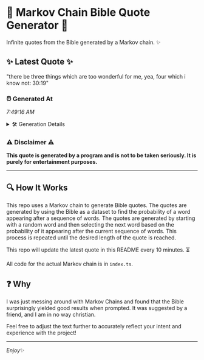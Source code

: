 # 📖 Markov Chain Bible Quote Generator 📖

Infinite quotes from the Bible generated by a Markov chain. ✨

## ✨ Latest Quote ✨
"there be three things which are too wonderful for me, yea, four which i know not: 30:19"

### ⏰ Generated At
*7:49:16 AM*

<details>
    <summary>🛠️ Generation Details</summary>
    <p>
        <strong>🌱 Seed:</strong> there<br>
        <strong>🔄 Iterations:</strong> 16<br>
        <strong>📜 Context History:</strong><br>[ there ]: be<br>[ there, be ]: three<br>[ there, be, three ]: things<br>[ there, be, three, things ]: which<br>[ there, be, three, things, which ]: are<br>[ there, be, three, things, which, are ]: too<br>[ be, three, things, which, are, too ]: wonderful<br>[ three, things, which, are, too, wonderful ]: for<br>[ things, which, are, too, wonderful, for ]: me,<br>[ which, are, too, wonderful, for, me, ]: yea,<br>[ are, too, wonderful, for, me,, yea, ]: four<br>[ too, wonderful, for, me,, yea,, four ]: which<br>[ wonderful, for, me,, yea,, four, which ]: i<br>[ for, me,, yea,, four, which, i ]: know<br>[ me,, yea,, four, which, i, know ]: not:<br>[ yea,, four, which, i, know, not: ]: 30:19<br>
    </p>
</details>

### ⚠️ Disclaimer ⚠️
**This quote is generated by a program and is not to be taken seriously. It is purely for entertainment purposes.**

---

## 🔍 How It Works

This repo uses a Markov chain to generate Bible quotes. The quotes are generated by using the Bible as a dataset to find the probability of a word appearing after a sequence of words. The quotes are generated by starting with a random word and then selecting the next word based on the probability of it appearing after the current sequence of words. This process is repeated until the desired length of the quote is reached.

This repo will update the latest quote in this README every 10 minutes. ⏳

All code for the actual Markov chain is in `index.ts`.

## ❓ Why

I was just messing around with Markov Chains and found that the Bible surprisingly yielded good results when prompted. 
It was suggested by a friend, and I am in no way christian.

Feel free to adjust the text further to accurately reflect your intent and experience with the project!

---

*Enjoy*✨
